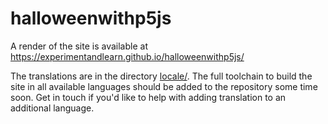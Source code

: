 # halloweenwithp5js

A render of the site is available at https://experimentandlearn.github.io/halloweenwithp5js/

The translations are in the directory [locale/](locale/). The full toolchain to build the site
in all available languages should be added to the repository some time soon. Get in touch
if you'd like to help with adding translation to an additional language.
